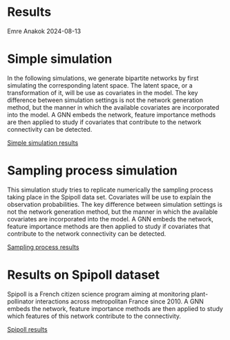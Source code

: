Results
================
Emre Anakok
2024-08-13

# Simple simulation

In the following simulations, we generate bipartite networks by first
simulating the corresponding latent space. The latent space, or a
transformation of it, will be use as covariates in the model. The key
difference between simulation settings is not the network generation
method, but the manner in which the available covariates are
incorporated into the model. A GNN embeds the network, feature importance methods are then applied to study if covariates that contribute to the network connectivity can be detected. 

[Simple simulation results](https://AnakokEmre.github.io/graph_features_importance/simulation/results/Result.html)


# Sampling process simulation

 This simulation study tries to replicate numerically the sampling process taking place in the Spipoll data set. Covariates will be use to explain the observation probabilities. The key difference between simulation settings is not the network generation method, but the manner in which the available covariates are incorporated into the model. A GNN embeds the network, feature importance methods are then applied to study if covariates that contribute to the network connectivity can be detected. 
 
[Sampling process results](https://AnakokEmre.github.io/graph_features_importance/spipoll_simulation/results/Result.html)


# Results on Spipoll dataset

Spipoll is a French citizen science program aiming at monitoring plant-pollinator interactions across metropolitan France since 2010. A GNN embeds the network, feature importance methods are then applied to study which features of this network contribute to the connectivity. 
 
 
[Spipoll results](https://AnakokEmre.github.io/graph_features_importance/spipoll/result_models_1000m/Spipoll_results.html)
